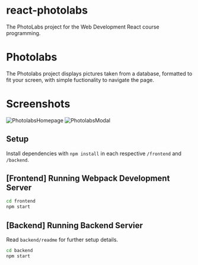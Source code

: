 # react-photolabs
The PhotoLabs project for the Web Development React course programming.

# Photolabs
The Photolabs project displays pictures taken from a database, formatted to fit your screen, with simple fuctionality to navigate the page.

# Screenshots
![PhotolabsHomepage](https://github.com/ftennisco/photolabs-starter/assets/121519683/6888f2dd-acbe-47b2-b9d0-d2f5b0c3a31c)
![PhotolabsModal](https://github.com/ftennisco/photolabs-starter/assets/121519683/21a576c8-b520-4eaf-a491-d7adab583ad9)

## Setup

Install dependencies with `npm install` in each respective `/frontend` and `/backend`.

## [Frontend] Running Webpack Development Server

```sh
cd frontend
npm start
```

## [Backend] Running Backend Servier

Read `backend/readme` for further setup details.

```sh
cd backend
npm start
```
